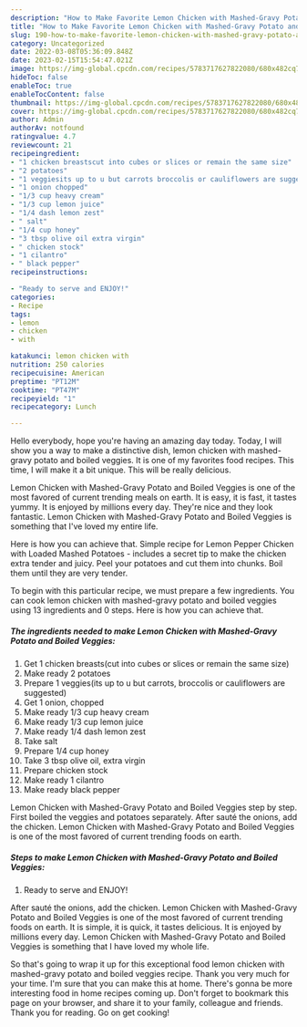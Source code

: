 ```yaml
---
description: "How to Make Favorite Lemon Chicken with Mashed-Gravy Potato and Boiled Veggies"
title: "How to Make Favorite Lemon Chicken with Mashed-Gravy Potato and Boiled Veggies"
slug: 190-how-to-make-favorite-lemon-chicken-with-mashed-gravy-potato-and-boiled-veggies
category: Uncategorized
date: 2022-03-08T05:36:09.848Z
date: 2023-02-15T15:54:47.021Z
image: https://img-global.cpcdn.com/recipes/5783717627822080/680x482cq70/lemon-chicken-with-mashed-gravy-potato-and-boiled-veggies-recipe-main-photo.jpg
hideToc: false
enableToc: true
enableTocContent: false
thumbnail: https://img-global.cpcdn.com/recipes/5783717627822080/680x482cq70/lemon-chicken-with-mashed-gravy-potato-and-boiled-veggies-recipe-main-photo.jpg
cover: https://img-global.cpcdn.com/recipes/5783717627822080/680x482cq70/lemon-chicken-with-mashed-gravy-potato-and-boiled-veggies-recipe-main-photo.jpg
author: Admin
authorAv: notfound
ratingvalue: 4.7
reviewcount: 21
recipeingredient:
- "1 chicken breastscut into cubes or slices or remain the same size"
- "2 potatoes"
- "1 veggiesits up to u but carrots broccolis or cauliflowers are suggested"
- "1 onion chopped"
- "1/3 cup heavy cream"
- "1/3 cup lemon juice"
- "1/4 dash lemon zest"
- " salt"
- "1/4 cup honey"
- "3 tbsp olive oil extra virgin"
- " chicken stock"
- "1 cilantro"
- " black pepper"
recipeinstructions:

- "Ready to serve and ENJOY!"
categories:
- Recipe
tags:
- lemon
- chicken
- with

katakunci: lemon chicken with 
nutrition: 250 calories
recipecuisine: American
preptime: "PT12M"
cooktime: "PT47M"
recipeyield: "1"
recipecategory: Lunch

---
```



Hello everybody, hope you're having an amazing day today. Today, I will show you a way to make a distinctive dish, lemon chicken with mashed-gravy potato and boiled veggies. It is one of my favorites food recipes. This time, I will make it a bit unique. This will be really delicious.

Lemon Chicken with Mashed-Gravy Potato and Boiled Veggies is one of the most favored of current trending meals on earth. It is easy, it is fast, it tastes yummy. It is enjoyed by millions every day. They're nice and they look fantastic. Lemon Chicken with Mashed-Gravy Potato and Boiled Veggies is something that I've loved my entire life.

Here is how you can achieve that. Simple recipe for Lemon Pepper Chicken with Loaded Mashed Potatoes - includes a secret tip to make the chicken extra tender and juicy. Peel your potatoes and cut them into chunks. Boil them until they are very tender.


To begin with this particular recipe, we must prepare a few ingredients. You can cook lemon chicken with mashed-gravy potato and boiled veggies using 13 ingredients and 0 steps. Here is how you can achieve that.

<!--inarticleads1-->

##### The ingredients needed to make Lemon Chicken with Mashed-Gravy Potato and Boiled Veggies:

1. Get 1 chicken breasts(cut into cubes or slices or remain the same size)
1. Make ready 2 potatoes
1. Prepare 1 veggies(its up to u but carrots, broccolis or cauliflowers are suggested)
1. Get 1 onion, chopped
1. Make ready 1/3 cup heavy cream
1. Make ready 1/3 cup lemon juice
1. Make ready 1/4 dash lemon zest
1. Take  salt
1. Prepare 1/4 cup honey
1. Take 3 tbsp olive oil, extra virgin
1. Prepare  chicken stock
1. Make ready 1 cilantro
1. Make ready  black pepper


Lemon Chicken with Mashed-Gravy Potato and Boiled Veggies step by step. First boiled the veggies and potatoes separately. After sauté the onions, add the chicken. Lemon Chicken with Mashed-Gravy Potato and Boiled Veggies is one of the most favored of current trending foods on earth. 

<!--inarticleads2-->

##### Steps to make Lemon Chicken with Mashed-Gravy Potato and Boiled Veggies:


1. Ready to serve and ENJOY!

After sauté the onions, add the chicken. Lemon Chicken with Mashed-Gravy Potato and Boiled Veggies is one of the most favored of current trending foods on earth. It is simple, it is quick, it tastes delicious. It is enjoyed by millions every day. Lemon Chicken with Mashed-Gravy Potato and Boiled Veggies is something that I have loved my whole life. 

So that's going to wrap it up for this exceptional food lemon chicken with mashed-gravy potato and boiled veggies recipe. Thank you very much for your time. I'm sure that you can make this at home. There's gonna be more interesting food in home recipes coming up. Don't forget to bookmark this page on your browser, and share it to your family, colleague and friends. Thank you for reading. Go on get cooking!
